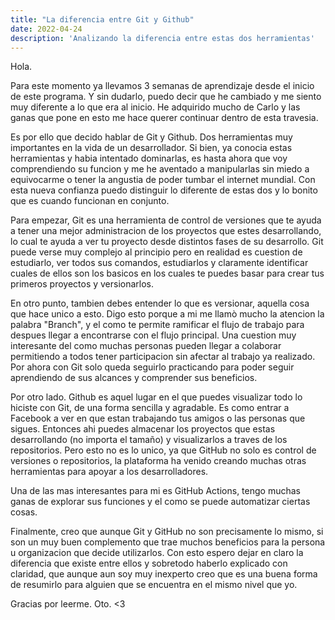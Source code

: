 ```yaml
---
title: "La diferencia entre Git y Github"
date: 2022-04-24
description: 'Analizando la diferencia entre estas dos herramientas'
---
```


Hola.

Para este momento ya llevamos 3 semanas de aprendizaje desde el inicio de este programa. 
Y sin dudarlo, puedo decir que he cambiado y me siento muy diferente a lo que era al inicio. He adquirido mucho de Carlo y las ganas que pone en esto me hace querer continuar dentro de esta travesia.

Es por ello que decido hablar de Git y Github. Dos herramientas muy importantes en la vida de un desarrollador.
Si bien, ya conocia estas herramientas y habia intentado dominarlas, es hasta ahora que voy comprendiendo su funcion y me he aventado a manipularlas sin miedo a equivocarme o tener la angustia de poder tumbar el internet mundial.
Con esta nueva confianza puedo distinguir lo diferente de estas dos y lo bonito que es cuando funcionan en conjunto.

Para empezar, Git es una herramienta de control de versiones que te ayuda a tener una mejor administracion de los proyectos que estes desarrollando, lo cual te ayuda a ver tu proyecto desde distintos fases de su desarrollo.
Git puede verse muy complejo al principio pero en realidad es cuestion de estudiarlo, ver todos sus comandos, estudiarlos y claramente identificar cuales de ellos son los basicos en los cuales te puedes basar para crear tus primeros proyectos y versionarlos.

En otro punto, tambien debes entender lo que es versionar, aquella cosa que hace unico a esto. Digo esto porque a mi me llamò mucho la atencion la palabra "Branch", y el como te permite ramificar el flujo de trabajo para despues llegar a encontrarse con el flujo principal.
Una cuestion muy interesante del como muchas personas pueden llegar a colaborar permitiendo a todos tener participacion sin afectar al trabajo ya realizado. Por ahora con Git solo queda seguirlo practicando para poder seguir aprendiendo de sus alcances y comprender sus beneficios.

Por otro lado. Github es aquel lugar en el que puedes visualizar todo lo hiciste con Git, de una forma sencilla y agradable. Es como entrar a Facebook a ver en que estan trabajando tus amigos o las personas que sigues.
Entonces ahi puedes almacenar los proyectos que estas desarrollando (no importa el tamaño) y visualizarlos a traves de los repositorios. 
Pero esto no es lo unico, ya que GitHub no solo es control de versiones o repositorios, la plataforma ha venido creando muchas otras herramientas para apoyar a los desarrolladores.

Una de las mas interesantes para mi es GitHub Actions, tengo muchas ganas de explorar sus funciones y el como se puede automatizar ciertas cosas.

Finalmente, creo que aunque Git y GitHub no son precisamente lo mismo, si son un muy buen complemento que trae muchos beneficios para la persona u organizacion que decide utilizarlos.
Con esto espero dejar en claro la diferencia que existe entre ellos y sobretodo haberlo explicado con claridad, que aunque aun soy muy inexperto creo que es una buena forma de resumirlo para alguien que se encuentra en el mismo nivel que yo.

Gracias por leerme.
Oto. <3
